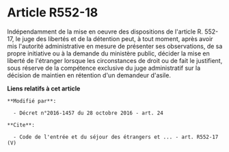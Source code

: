 # Article R552-18

Indépendamment de la mise en oeuvre des dispositions de l'article R. 552-17, le juge des libertés et de la détention peut, à
tout moment, après avoir mis l'autorité administrative en mesure de présenter ses observations, de sa propre initiative ou à
la demande du ministère public, décider la mise en liberté de l'étranger lorsque les circonstances de droit ou de fait le
justifient, sous réserve de la compétence exclusive du juge administratif sur la décision de maintien en rétention d'un
demandeur d'asile.

**Liens relatifs à cet article**

	**Modifié par**:

	  - Décret n°2016-1457 du 28 octobre 2016 - art. 24

	**Cite**:

	  - Code de l'entrée et du séjour des étrangers et ... - art. R552-17 (V)
